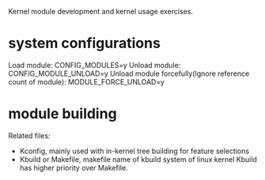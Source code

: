 Kernel module development and kernel usage exercises.

# system configurations
Load module: CONFIG_MODULES=y
Unload module: CONFIG_MODULE_UNLOAD=y
Unload module forcefully(Ignore reference count of module): MODULE_FORCE_UNLOAD=y

# module building
Related files:
- Kconfig, mainly used with in-kernel tree building for feature selections
- Kbuild or Makefile, makefile name of kbuild system of linux kernel
Kbuild has higher priority over Makefile.

